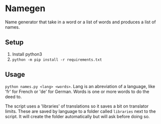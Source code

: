 # Namegen

Name generator that take in a word or a list of words and produces a list of names.

## Setup

1. Install python3
2. `python -m pip install -r requirements.txt`

## Usage

`python names.py <lang> <words>`. Lang is an abreviation of a language, like 'fr' for French or 'de' for German. Words is one or more words to do the deed to.

The script uses a 'libraries' of translations so it saves a bit on translator limits. These are saved by language to a folder called `libraries` next to the script. It will create the folder automatically but will ask before doing so. 